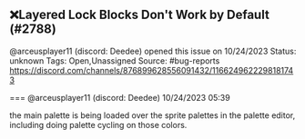 ## ❌Layered Lock Blocks Don't Work by Default (#2788)
@arceusplayer11 (discord: Deedee) opened this issue on 10/24/2023
Status: unknown
Tags: Open,Unassigned
Source: #bug-reports https://discord.com/channels/876899628556091432/1166249622298181743


=== @arceusplayer11 (discord: Deedee) 10/24/2023 05:39

the main palette is being loaded over the sprite palettes in the palette editor, including doing palette cycling on those colors.
